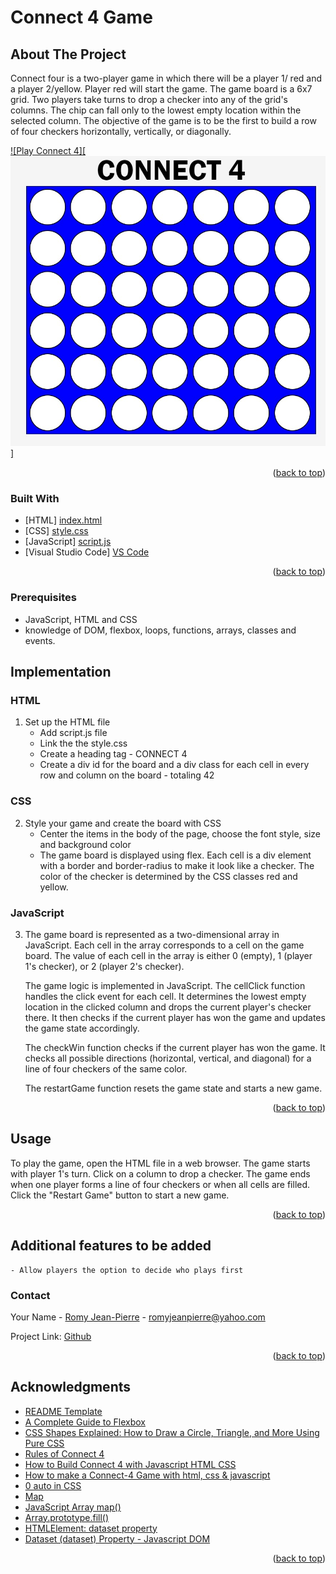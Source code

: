# Connect 4 Game 

## About The Project
Connect four is a two-player game in which there will be a player 1/ red and a player 2/yellow. Player red will start the game. The game board is a 6x7 grid. Two players take turns to drop a checker into any of the grid's columns. The chip can fall only to the lowest empty location within the selected column. The objective of the game is to be the first to build a row of four checkers horizontally, vertically, or diagonally.

[![Play Connect 4][![Alt text](image.png)]](http://127.0.0.1:5500/labs-hw/Connect-4/index.html)



<p align="right">(<a href="#readme-top">back to top</a>)</p>



### Built With
* [HTML] [index.html](https://github.com/romyjeanpierre/labs-HW/blob/main/Connect-4/index.html)
* [CSS] [style.css](https://github.com/romyjeanpierre/labs-HW/blob/main/Connect-4/style.css)
* [JavaScript] [script.js](https://github.com/romyjeanpierre/labs-HW/blob/main/Connect-4/script.js)
* [Visual Studio Code] [VS Code](https://code.visualstudio.com/)



<p align="right">(<a href="#readme-top">back to top</a>)</p>



### Prerequisites

* JavaScript, HTML and CSS
* knowledge of DOM, flexbox, loops, functions, arrays, classes and events. 


## Implementation


### HTML
1) 
    Set up the HTML file 
    - Add script.js file 
    - Link the the style.css 
    - Create a heading tag  - CONNECT 4  
    - Create a div id for the board and a div class for each cell in every row and column on the board - totaling 42 

### CSS
2)  
    Style your game and create the board with CSS
    - Center the items in the body of the page, choose the font style, size and background color 
    - The game board is displayed using flex. Each cell is a div element with a border and border-radius to make it look like a checker. The color of the checker is determined by the CSS classes red and yellow.
    
### JavaScript
3)  
    The game board is represented as a two-dimensional array in  JavaScript. Each cell in the array corresponds to a cell on the game board. The value of each cell in the array is either 0 (empty), 1 (player 1's checker), or 2 (player 2's checker).

    The game logic is implemented in JavaScript. The cellClick function handles the click event for each cell. It determines the lowest empty location in the clicked column and drops the current player's checker there. It then checks if the current player has won the game and updates the game state accordingly.

    The checkWin function checks if the current player has won the game. It checks all possible directions (horizontal, vertical, and diagonal) for a line of four checkers of the same color.

    The restartGame function resets the game state and starts a new game.

<p align="right">(<a href="#readme-top">back to top</a>)</p>



## Usage

To play the game, open the HTML file in a web browser. The game starts with player 1's turn. Click on a column to drop a checker. The game ends when one player forms a line of four checkers or when all cells are filled. Click the "Restart Game" button to start a new game.

<p align="right">(<a href="#readme-top">back to top</a>)</p>


## Additional features to be added
    - Allow players the option to decide who plays first


### Contact

Your Name - [Romy Jean-Pierre](romyjeanpierre@yahoo.com) - romyjeanpierre@yahoo.com

Project Link: [Github](https://github.com/romyjeanpierre/labs-HW/tree/main/Connect-4)

<p align="right">(<a href="#readme-top">back to top</a>)</p>




## Acknowledgments

* [README Template](https://github.com/othneildrew/Best-README-Template/blob/master/BLANK_README.md?plain=1)
* [A Complete Guide to Flexbox](https://css-tricks.com/snippets/css/a-guide-to-flexbox/)
* [CSS Shapes Explained: How to Draw a Circle, Triangle, and More Using Pure CSS](https://www.freecodecamp.org/news/css-shapes-explained-how-to-draw-a-circle-triangle-and-more-using-pure-css/#:~:text=To%20create%20a%20circle%20we,will%20get%20an%20oval%20instead)
* [Rules of Connect 4](https://www.fgbradleys.com/rules/Connect%20Four.pdf)
* [How to Build Connect 4 with Javascript HTML CSS](https://www.youtube.com/watch?v=4ARsthVnCTg&t=829s)
* [How to make a Connect-4 Game with html, css & javascript](https://www.youtube.com/watch?v=TGJlcQWPHJc&t=615s)
* [0 auto in CSS](https://www.tutorialspoint.com/how-does-auto-property-work-in-margin-0-auto-in-css#:~:text=The%20%22margin%3A%200%20auto%22,enables%20this%20centering%20to%20occur.)
* [Map](https://developer.mozilla.org/en-US/docs/Web/JavaScript/Reference/Global_Objects/Map)
* [JavaScript Array map()](https://www.w3schools.com/jsref/jsref_map.asp)
* [Array.prototype.fill()](https://developer.mozilla.org/en-US/docs/Web/JavaScript/Reference/Global_Objects/Array/fill)
* [HTMLElement: dataset property](https://developer.mozilla.org/en-US/docs/Web/API/HTMLElement/dataset)
* [Dataset (dataset) Property - Javascript DOM](https://www.youtube.com/watch?v=Pt8RyyUWCtM)

<p align="right">(<a href="#readme-top">back to top</a>)</p>


